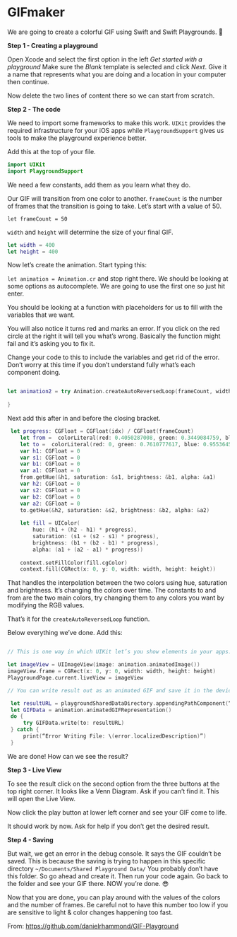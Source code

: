 # GIFmaker

We are going to create a colorful GIF using Swift and Swift Playgrounds. 🍭

**Step 1 - Creating a playground**

Open Xcode and select the first option in the left *Get started with a playground*
Make sure the *Blank* template is selected and click *Next*.
Give it a name that represents what you are doing and a location in your computer then continue. 

Now delete the two lines of content there so we can start from scratch.

**Step 2 - The code**

We need to import some frameworks to make this work. `UIKit` provides the required infrastructure for your iOS apps while `PlaygroundSupport` gives us tools to make the playground experience better.

Add this at the top of your file.

```Swift
import UIKit
import PlaygroundSupport
```

We need a few constants, add them as you learn what they do.

Our GIF will transition from one color to another. `frameCount` is the number of frames that the transition is going to take. Let’s start with a value of 50.

`let frameCount = 50`

`width` and `height` will determine the size of your final GIF.

```Swift
let width = 400
let height = 400
```

Now let’s create the animation. Start typing this:

`let animation = Animation.cr` and stop right there. We should be looking at some options as autocomplete. We are going to use the first one so just hit enter.  

You should be looking at a function with placeholders for us to fill with the variables that we want.

You will also notice it turns red and marks an error. If you click on the red circle at the right it will tell you what’s wrong. Basically the function might fail and it’s asking you to fix it.

Change your code to this to include the variables and get rid of the error. Don’t worry at this time if you don’t understand fully what’s each component doing.

```Swift

let animation2 = try Animation.createAutoReversedLoop(frameCount, width: width, height: height, frameDelay: 0.1) { (idx, context) in
    
}
```

Next add this after in and before the closing bracket.

```Swift
 let progress: CGFloat = CGFloat(idx) / CGFloat(frameCount)
    let from =  colorLiteral(red: 0.4050287008, green: 0.3449084759, blue: 0.8464239836, alpha: 1)
    let to =  colorLiteral(red: 0, green: 0.7610777617, blue: 0.9553645253, alpha: 1)
    var h1: CGFloat = 0
    var s1: CGFloat = 0
    var b1: CGFloat = 0
    var a1: CGFloat = 0
    from.getHue(&h1, saturation: &s1, brightness: &b1, alpha: &a1)
    var h2: CGFloat = 0
    var s2: CGFloat = 0
    var b2: CGFloat = 0
    var a2: CGFloat = 0
    to.getHue(&h2, saturation: &s2, brightness: &b2, alpha: &a2)
    
    let fill = UIColor(
        hue: (h1 + (h2 - h1) * progress),
        saturation: (s1 + (s2 - s1) * progress),
        brightness: (b1 + (b2 - b1) * progress),
        alpha: (a1 + (a2 - a1) * progress))
    
    context.setFillColor(fill.cgColor)
    context.fill(CGRect(x: 0, y: 0, width: width, height: height))
```

That handles the interpolation between the two colors using hue, saturation and brightness. It’s changing the colors over time. The constants to and from are the two main colors, try changing them to any colors you want by modifying the RGB values.

That’s it for the `createAutoReversedLoop` function.

Below everything we’ve done. Add this:

```Swift

// This is one way in which UIKit let’s you show elements in your apps. Using an instance of UIImageView. You give it  an image, in this case it will come from our animation that we did before.

let imageView = UIImageView(image: animation.animatedImage())
imageView.frame = CGRect(x: 0, y: 0, width: width, height: height)
PlaygroundPage.current.liveView = imageView

// You can write result out as an animated GIF and save it in the device

 let resultURL = playgroundSharedDataDirectory.appendingPathComponent(“result.gif”)
 let GIFData = animation.animatedGIFRepresentation()
 do {
     try GIFData.write(to: resultURL)
 } catch {
     print(“Error Writing File: \(error.localizedDescription)”)
 }
```

We are done! How can we see the result?

**Step 3 - Live View**

To see the result click on the second option from the three buttons at the top right corner. It looks like a Venn Diagram. Ask if you can’t find it. This will open the Live View.

Now click the play button at lower left corner and see your GIF come to life. 

It should work by now. Ask for help if you don’t get the desired result. 

**Step 4 - Saving**

But wait, we get an error in the debug console. It says the GIF couldn’t be saved. This is because the saving is trying to happen in this specific directory `~/Documents/Shared Playground Data/`
You probably don’t have this folder. So go ahead and create it. Then run your code again. Go back to the folder and see your GIF there. NOW you’re done. 😎

Now that you are done, you can play around with the values of the colors and the number of frames. Be careful not to have this number too low if you are sensitive to light & color changes happening too fast.


From: https://github.com/danielrhammond/GIF-Playground
